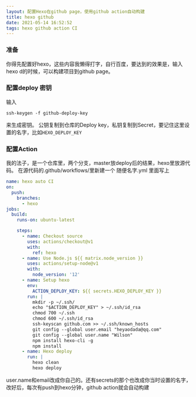 ```yaml
---
layout: 配置Hexo在github page，使用github action自动构建
title: hexo github
date: 2021-05-14 16:52:52
tags: hexo github action CI
---
```


### 准备

你得先配置好hexo，这些内容我懒得打字，自行百度，要达到的效果是，输入 hexo d的时候，可以构建项目到github page。

### 配置deploy 密钥

输入

```
ssh-keygen -f github-deploy-key
```

来生成密钥。
公钥复制到仓库的Deploy key，私钥复制到Secret，要记住这里设置的名字，比如`HEXO_DEPLOY_KEY `

### 配置Action

我的法子，是一个仓库里，两个分支，master放deploy后的结果，hexo里放源代码。
在源代码的.github/workflows/里新建一个 随便名字.yml
里面写上

```yml
name: hexo auto CI
on:
  push:
    branches:
      - hexo
jobs:
  build:
    runs-on: ubuntu-latest

    steps:
      - name: Checkout source
        uses: actions/checkout@v1
        with:
          ref: hexo
      - name: Use Node.js ${{ matrix.node_version }}
        uses: actions/setup-node@v1
        with:
          node_version: '12'
      - name: Setup hexo
        env:
          ACTION_DEPLOY_KEY: ${{ secrets.HEXO_DEPLOY_KEY }}
        run: |
          mkdir -p ~/.ssh/
          echo "$ACTION_DEPLOY_KEY" > ~/.ssh/id_rsa
		  chmod 700 ~/.ssh
          chmod 600 ~/.ssh/id_rsa
          ssh-keyscan github.com >> ~/.ssh/known_hosts
          git config --global user.email "heyaodada@qq.com"
          git config --global user.name "Wilson"
          npm install hexo-cli -g
          npm install
      - name: Hexo deploy
        run: |
          hexo clean
          hexo deploy
```

user.name和email改成你自己的。还有secrets的那个也改成你当时设置的名字，改好后，每次有push到hexo分钟，github action就会自动构建